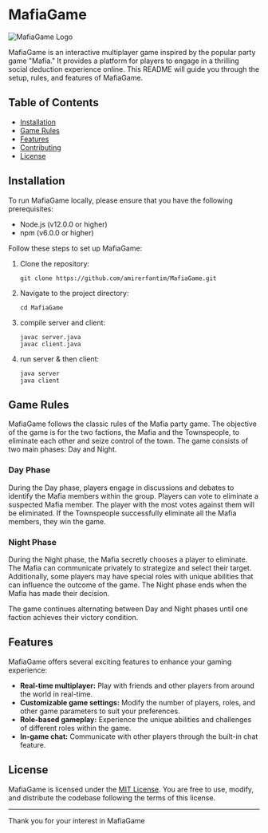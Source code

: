 
# MafiaGame

![MafiaGame Logo](https://github.com/amirerfantim/MafiaGame/blob/main/logo.png)

MafiaGame is an interactive multiplayer game inspired by the popular party game "Mafia." It provides a platform for players to engage in a thrilling social deduction experience online. This README will guide you through the setup, rules, and features of MafiaGame.

## Table of Contents

- [Installation](#installation)
- [Game Rules](#game-rules)
- [Features](#features)
- [Contributing](#contributing)
- [License](#license)

## Installation

To run MafiaGame locally, please ensure that you have the following prerequisites:

- Node.js (v12.0.0 or higher)
- npm (v6.0.0 or higher)

Follow these steps to set up MafiaGame:

1. Clone the repository:

   ```shell
   git clone https://github.com/amirerfantim/MafiaGame.git
   ```

2. Navigate to the project directory:

   ```shell
   cd MafiaGame
   ```

3. compile server and client:

   ```shell
   javac server.java
   javac client.java
   ```

4. run server & then client:

   ```shell
   java server
   java client
   ```


## Game Rules

MafiaGame follows the classic rules of the Mafia party game. The objective of the game is for the two factions, the Mafia and the Townspeople, to eliminate each other and seize control of the town. The game consists of two main phases: Day and Night.

### Day Phase

During the Day phase, players engage in discussions and debates to identify the Mafia members within the group. Players can vote to eliminate a suspected Mafia member. The player with the most votes against them will be eliminated. If the Townspeople successfully eliminate all the Mafia members, they win the game.

### Night Phase

During the Night phase, the Mafia secretly chooses a player to eliminate. The Mafia can communicate privately to strategize and select their target. Additionally, some players may have special roles with unique abilities that can influence the outcome of the game. The Night phase ends when the Mafia has made their decision.

The game continues alternating between Day and Night phases until one faction achieves their victory condition.

## Features

MafiaGame offers several exciting features to enhance your gaming experience:

- **Real-time multiplayer:** Play with friends and other players from around the world in real-time.
- **Customizable game settings:** Modify the number of players, roles, and other game parameters to suit your preferences.
- **Role-based gameplay:** Experience the unique abilities and challenges of different roles within the game.
- **In-game chat:** Communicate with other players through the built-in chat feature.


## License

MafiaGame is licensed under the [MIT License](https://github.com/amirerfantim/MafiaGame/blob/main/LICENSE). You are free to use, modify, and distribute the codebase following the terms of this license.

---

Thank you for your interest in MafiaGame
